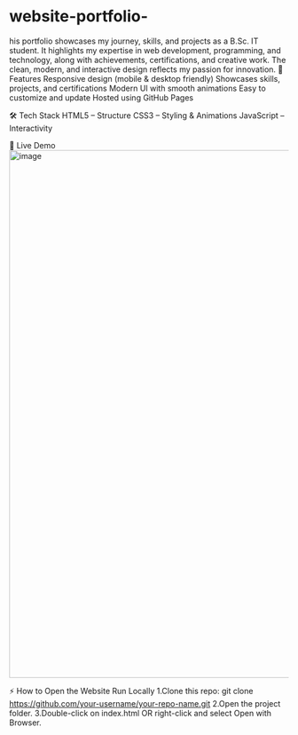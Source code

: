 # website-portfolio-
his portfolio showcases my journey, skills, and projects as a B.Sc. IT student. It highlights my expertise in web development, programming, and technology, along with achievements, certifications, and creative work. The clean, modern, and interactive design reflects my passion for innovation.
🚀 Features
Responsive design (mobile & desktop friendly)
Showcases skills, projects, and certifications
Modern UI with smooth animations
Easy to customize and update
Hosted using GitHub Pages

🛠️ Tech Stack
HTML5 – Structure
CSS3 – Styling & Animations
JavaScript – Interactivity

🌟 Live Demo
<img width="1919" height="950" alt="image" src="https://github.com/user-attachments/assets/5ecb04b5-e39d-4a0e-9c38-d04c01dfda2e" />

⚡ How to Open the Website
Run Locally
1.Clone this repo:
git clone https://github.com/your-username/your-repo-name.git
2.Open the project folder.
3.Double-click on index.html OR right-click and select Open with Browser.


